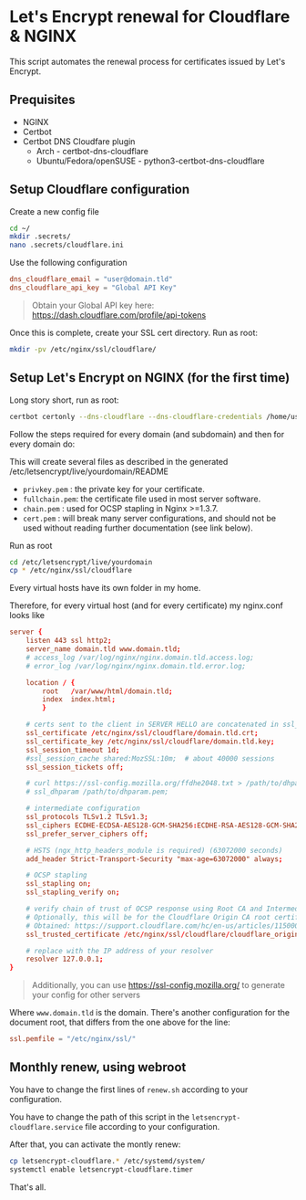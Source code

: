 # Let's Encrypt renewal for Cloudflare & NGINX

This script automates the renewal process for certificates issued by Let's Encrypt.

## Prequisites

* NGINX
* Certbot
* Certbot DNS Cloudfare plugin
  * Arch - certbot-dns-cloudflare
  * Ubuntu/Fedora/openSUSE - python3-certbot-dns-cloudflare

## Setup Cloudflare configuration

Create a new config file

```bash
cd ~/
mkdir .secrets/
nano .secrets/cloudflare.ini
```

Use the following configuration

```conf
dns_cloudflare_email = "user@domain.tld"
dns_cloudflare_api_key = "Global API Key"
```

> Obtain your Global API key here: <https://dash.cloudflare.com/profile/api-tokens>

Once this is complete, create your SSL cert directory. Run as root:

```bash
mkdir -pv /etc/nginx/ssl/cloudflare/
```

## Setup Let's Encrypt on NGINX (for the first time)

Long story short, run as root:

```bash
certbot certonly --dns-cloudflare --dns-cloudflare-credentials /home/user/.secrets/cloudfare.ini
```

Follow the steps required for every domain (and subdomain) and then for every domain do:

This will create several files
as described in the generated /etc/letsencrypt/live/yourdomain/README

* `privkey.pem`  : the private key for your certificate.
* `fullchain.pem`: the certificate file used in most server software.
* `chain.pem`    : used for OCSP stapling in Nginx >=1.3.7.
* `cert.pem`     : will break many server configurations, and should not be used without reading further documentation (see link below).

Run as root

```bash
cd /etc/letsencrypt/live/yourdomain
cp * /etc/nginx/ssl/cloudflare
```

Every virtual hosts have its own folder in my home.

Therefore, for every virtual host (and for every certificate) my nginx.conf looks like

```conf
server {
    listen 443 ssl http2;
    server_name domain.tld www.domain.tld;
    # access_log /var/log/nginx/nginx.domain.tld.access.log;
    # error_log /var/log/nginx/nginx.domain.tld.error.log;

    location / {
        root   /var/www/html/domain.tld;
        index  index.html;
        }

    # certs sent to the client in SERVER HELLO are concatenated in ssl_certificate
    ssl_certificate /etc/nginx/ssl/cloudflare/domain.tld.crt;
    ssl_certificate_key /etc/nginx/ssl/cloudflare/domain.tld.key;
    ssl_session_timeout 1d;
    #ssl_session_cache shared:MozSSL:10m;  # about 40000 sessions
    ssl_session_tickets off;

    # curl https://ssl-config.mozilla.org/ffdhe2048.txt > /path/to/dhparam.pem
    # ssl_dhparam /path/to/dhparam.pem;

    # intermediate configuration
    ssl_protocols TLSv1.2 TLSv1.3;
    ssl_ciphers ECDHE-ECDSA-AES128-GCM-SHA256:ECDHE-RSA-AES128-GCM-SHA256:ECDHE-ECDSA-AES256-GCM-SHA384:ECDHE-RSA-AES256-GCM-SHA384:ECDHE-ECDSA-CHACHA20-POLY1305:ECDHE-RSA-CHACHA20-POLY1305:DHE-RSA-AES128-GCM-SHA256:DHE-RSA-AES256-GCM-SHA384;
    ssl_prefer_server_ciphers off;

    # HSTS (ngx_http_headers_module is required) (63072000 seconds)
    add_header Strict-Transport-Security "max-age=63072000" always;

    # OCSP stapling
    ssl_stapling on;
    ssl_stapling_verify on;

    # verify chain of trust of OCSP response using Root CA and Intermediate certs
    # Optionally, this will be for the Cloudflare Origin CA root certificate
    # Obtained: https://support.cloudflare.com/hc/en-us/articles/115000479507#h_30cc332c-8f6e-42d8-9c59-6c1f06650639 (step 4)
    ssl_trusted_certificate /etc/nginx/ssl/cloudflare/cloudflare_origin_rsa.pem;

    # replace with the IP address of your resolver
    resolver 127.0.0.1;
}

```

> Additionally, you can use <https://ssl-config.mozilla.org/> to generate your config for other servers

Where `www.domain.tld` is the domain.
There's another configuration for the document root, that differs from the one above for the line:

```conf
ssl.pemfile = "/etc/nginx/ssl/"
```

## Monthly renew, using webroot

You have to change the first lines of `renew.sh` according to your configuration.

You have to change the path of this script in the `letsencrypt-cloudflare.service` file according to your configuration.

After that, you can activate the montly renew:

```bash
cp letsencrypt-cloudflare.* /etc/systemd/system/
systemctl enable letsencrypt-cloudflare.timer
```

That's all.
